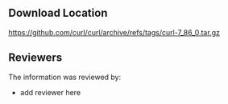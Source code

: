## Download Location

https://github.com/curl/curl/archive/refs/tags/curl-7_86_0.tar.gz

## Reviewers

The information was reviewed by:

* add reviewer here